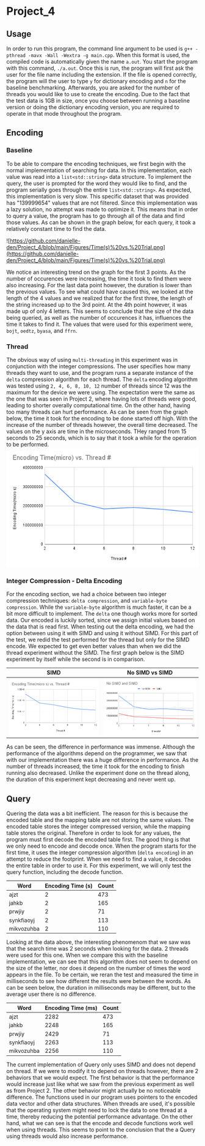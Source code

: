 # Project_4

## Usage
In order to run this program, the command line argument to be used is ```g++ -pthread -mavx -Wall -Wextra -g main.cpp```. When this format is used, the compiled code is automatically given the name ```a.out```. You start the program with this command, ```./a.out```. Once this is run, the program will first ask the user for the file name including the extension. If the file is opened correctly, the program will the user to type ```y``` for dictionary encoding and ```n``` for the baseline benchmarking. Afterwards, you are asked for the number of threads you would like to use to create the encoding. Due to the fact that the test data is 1GB in size, once you choose between running a baseline version or doing the dictionary encoding version, you are required to operate in that mode throughout the program.

## Encoding
### Baseline
To be able to compare the encoding techniques, we first begin with the normal implementation of searching for data. In this implementation, each value was read into a ```list<std::string>``` data structure. To implement the query, the user is prompted for the word they would like to find, and the program serially goes through the entire ```list<std::string>```. As expected, this implementation is very slow. This specific dataset that was provided has "139999654" values that are not filtered. Since this implementation was a lazy solution, no attempt was made to optimize it. This means that in order to query a value, the program has to go through all of the data and find those values. As can be shown in the graph below, for each query, it took a relatively constant time to find the data. 

![https://github.com/danielle-den/Project_4/blob/main/Figures/Time(s)%20vs.%20Trial.png](https://github.com/danielle-den/Project_4/blob/main/Figures/Time(s)%20vs.%20Trial.png)

We notice an interesting trend on the graph for the first 3 points. As the number of occurences were increasing, the time it took to find them were also increasing. For the last data point however, the duration is lower than the previous values. To see what could have caused this, we looked at the length of the 4 values and we realized that for the first three, the length of the string increased up to the 3rd point. At the 4th point however, it was made up of only 4 letters. This seems to conclude that the size of the data being queried, as well as the number of occurences it has, influences the time it takes to find it. The values that were used for this experiment were, `bojt`, `oedtz`, `byasa`, and `ffrn`. 

### Thread
The obvious way of using `multi-threading` in this experiment was in conjunction with the integer compressions. The user specifies how many threads they want to use, and the program runs a separate instance of the `delta` compression algorithm for each thread. The `delta` encoding algorithm was tested using `2, 4, 6, 8, 10, 12` number of threads since 12 was the maximum for the device we were using. The expectation were the same as the one that was seen in Project 2, where having lots of threads were good, leading to shorter overally computational time. On the other hand, having too many threads can hurt performance. As can be seen from the graph below, the time it took for the encoding to be done started off high. With the increase of the number of threads however, the overall time decreased. The values on the y axis are time in the microseconds. THey ranged from 15 seconds to 25 seconds, which is to say that it took a while for the operation to be performed.
                            ![stuff](https://github.com/danielle-den/Project_4/blob/main/Figures/Encoding%20Time(micro)%20vs.%20Thread%20%23.png)
                            
### Integer Compression - Delta Encoding
For the encoding section, we had a choice between two integer compression techniques: `delta compression`, and `variable-byte compression`. While the `variable-byte` algorithm is much faster, it can be a bit more difficult to implement. The `delta` one though works more for sorted data. Our encoded is luckily sorted, since we assign initial values based on the data that is read first. When testing out the delta encoding, we had the option between using it with SIMD and using it without SIMD. For this part of the test, we redid the test performed for the thread but only for the SIMD encode. We expected to get even better values than when we did the thread experiment without the SIMD. The first graph below is the SIMD experiment by itself while the second is in comparison. 

|   SIMD   | No SIMD vs SIMD |
|------|------|
| ![](https://github.com/danielle-den/Project_4/blob/main/Figures/SIMD.png)| ![](https://github.com/danielle-den/Project_4/blob/main/Figures/No_SIMD.png)|

As can be seen, the difference in performance was immense. Although the performance of the algorithms depend on the programmer, we saw that with our implementation there was a huge difference in performance. As the number of threads increased, the time it took for the encoding to finish running also decreased. Unlike the experiment done on the thread along, the duration of this experiment kept decreasing and never went up.


## Query
Quering the data was a bit inefficient. The reason for this is because the encoded table and the mapping table are not storing the same values. The encoded table stores the integer compressed version, while the mapping table stores the original. Therefore in order to look for any values, the program must first decode the encoded table first. The good thing is that we only need to encode and decode once. When the program starts for the first time, it uses the integer compression algorithm (`delta encoding`) in an attempt to reduce the footprint. When we need to find a value, it decodes the entire table in order to use it. For this experiment, we will only test the query function, including the decode function. 

|Word  | Encoding Time (s)| Count|
|------|------------------|------|
|ajzt  |2|473|
|jahkb |2|165|
|prwjiy|2|71|
|synkfiaoyj|2|113|
|mikvozuhba|2|110|

Looking at the data above, the interesting phenomenom that we saw was that the search time was 2 seconds when looking for the data. 2 threads were used for this one. When we compare this with the baseline implementation, we can see that this algorithm does not seem to depend on the size of the letter, nor does it depend on the number of times the word appears in the file. To be certain, we reran the test and measured the time in milliseconds to see how different the results were between the words. As can be seen below, the duration in milliseconds may be different, but to the average user there is no difference.

|Word  | Encoding Time (ms)| Count|
|------|------------------|------|
|ajzt  |2282|473|
|jahkb |2248|165|
|prwjiy|2429|71|
|synkfiaoyj|2263|113|
|mikvozuhba|2256|110|

The current implementation of Query only uses SIMD and does not depend on thread. If we were to modify it to depend on threads however, there are 2 behaviors that we would expect. The first behavior is that the performance would increase just like what we saw from the previous experiment as well as from Project 2. The other behavior might actually be no noticeable difference. The functions used in our program uses pointers to the encoded data vector and other data structures. When threads are used, it's possible that the operating system might need to lock the data to one thread at a time, thereby reducing the potential performance advantage. On the other hand, what we can see is that the encode and decode functions work well when using threads. This seems to point to the conclusion that the a Query using threads would also increase performance.



